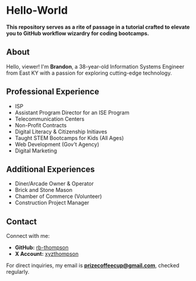 # Hello-World

**This repository serves as a rite of passage in a tutorial crafted to elevate you to GitHub workflow wizardry for coding bootcamps.**

## About

Hello, viewer! I'm **Brandon**, a 38-year-old Information Systems Engineer from East KY with a passion for exploring cutting-edge technology.

## Professional Experience

+ ISP
+ Assistant Program Director for an ISE Program
+ Telecommunication Centers
+ Non-Profit Contracts
+ Digital Literacy & Citizenship Initiaves
+ Taught STEM Bootcamps for Kids (All Ages)
+ Web Development (Gov't Agency)
+ Digital Marketing

## Additional Experiences

+ Diner/Arcade Owner & Operator
+ Brick and Stone Mason
+ Chamber of Commerce (Volunteer)
+ Construction Project Manager

## Contact

Connect with me:

- **GitHub:** [rb-thompson](https://github.com/rb-thompson)
- **X Account:** [xyzthompson](https://x.com/xyzthompson)

For direct inquiries, my email is **prizecoffeecup@gmail.com**, checked regularly.
